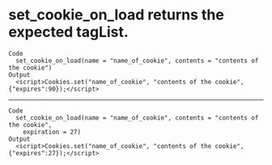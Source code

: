 # set_cookie_on_load returns the expected tagList.

    Code
      set_cookie_on_load(name = "name_of_cookie", contents = "contents of the cookie")
    Output
      <script>Cookies.set("name_of_cookie", "contents of the cookie", {"expires":90});</script>

---

    Code
      set_cookie_on_load(name = "name_of_cookie", contents = "contents of the cookie",
        expiration = 27)
    Output
      <script>Cookies.set("name_of_cookie", "contents of the cookie", {"expires":27});</script>

